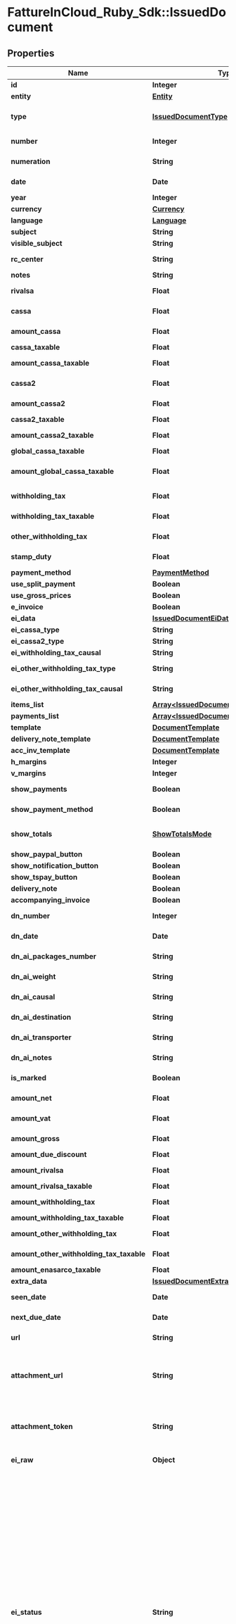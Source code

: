 # FattureInCloud_Ruby_Sdk::IssuedDocument

## Properties

| Name | Type | Description | Notes |
| ---- | ---- | ----------- | ----- |
| **id** | **Integer** | Unique identifier of the document. | [optional] |
| **entity** | [**Entity**](Entity.md) |  | [optional] |
| **type** | [**IssuedDocumentType**](IssuedDocumentType.md) |  | [optional][default to &#39;invoice&#39;] |
| **number** | **Integer** | Number of the document [If not specified, next number is used] | [optional] |
| **numeration** | **String** | Numeration of the document [Not available if type&#x3D;delivery_note] | [optional] |
| **date** | **Date** | Date of the document [If not specified, today date is used] | [optional] |
| **year** | **Integer** | Invoice year. | [optional] |
| **currency** | [**Currency**](Currency.md) |  | [optional] |
| **language** | [**Language**](Language.md) |  | [optional] |
| **subject** | **String** | Issued document subject. | [optional] |
| **visible_subject** | **String** | Issued document visible subject. | [optional] |
| **rc_center** | **String** | Revenue center [or cost center if type&#x3D;supplier_order]. | [optional] |
| **notes** | **String** | Issued document extra notes. | [optional] |
| **rivalsa** | **Float** | \&quot;Rivalsa INPS\&quot; percentual value | [optional] |
| **cassa** | **Float** | \&quot;Cassa previdenziale\&quot; percentual value | [optional] |
| **amount_cassa** | **Float** | [Read Only] Cassa amount. | [optional][readonly] |
| **cassa_taxable** | **Float** | Cassa taxable percentage | [optional] |
| **amount_cassa_taxable** | **Float** | [Can be set only if cassa_taxable is NULL] Cassa2 taxable amount | [optional] |
| **cassa2** | **Float** | \&quot;Cassa previdenziale 2\&quot; percentual value | [optional] |
| **amount_cassa2** | **Float** | [Read Only] Cassa amount. | [optional][readonly] |
| **cassa2_taxable** | **Float** | Cassa2 taxable percentage | [optional] |
| **amount_cassa2_taxable** | **Float** | [Can be set only if cassa2_taxable is NULL] Cassa2 taxable amount | [optional] |
| **global_cassa_taxable** | **Float** | Global cassa taxable percentage | [optional] |
| **amount_global_cassa_taxable** | **Float** | [Can be set only if global_cassa_taxable is NULL] Global cassa taxable amount | [optional] |
| **withholding_tax** | **Float** | Withholding tax (ritenuta d&#39;acconto) percentual value | [optional] |
| **withholding_tax_taxable** | **Float** | Withholding tax taxable (imponibile) percentual value | [optional] |
| **other_withholding_tax** | **Float** | Other withholding tax (altra ritenuta) percentual value | [optional] |
| **stamp_duty** | **Float** | Stamp duty value [0 if not present] | [optional] |
| **payment_method** | [**PaymentMethod**](PaymentMethod.md) |  | [optional] |
| **use_split_payment** | **Boolean** | Use split payment | [optional] |
| **use_gross_prices** | **Boolean** | Use gross prices | [optional] |
| **e_invoice** | **Boolean** | Indicates if this is an e-invoice. | [optional] |
| **ei_data** | [**IssuedDocumentEiData**](IssuedDocumentEiData.md) |  | [optional] |
| **ei_cassa_type** | **String** | E-invoice cassa type | [optional] |
| **ei_cassa2_type** | **String** | E-invoice cassa2 type | [optional] |
| **ei_withholding_tax_causal** | **String** | E-invoice withholding tax causal | [optional] |
| **ei_other_withholding_tax_type** | **String** | E-invoice other withholding tax type | [optional] |
| **ei_other_withholding_tax_causal** | **String** | E-invoice other withholding tax causal | [optional] |
| **items_list** | [**Array&lt;IssuedDocumentItemsListItem&gt;**](IssuedDocumentItemsListItem.md) |  | [optional] |
| **payments_list** | [**Array&lt;IssuedDocumentPaymentsListItem&gt;**](IssuedDocumentPaymentsListItem.md) |  | [optional] |
| **template** | [**DocumentTemplate**](DocumentTemplate.md) |  | [optional] |
| **delivery_note_template** | [**DocumentTemplate**](DocumentTemplate.md) |  | [optional] |
| **acc_inv_template** | [**DocumentTemplate**](DocumentTemplate.md) |  | [optional] |
| **h_margins** | **Integer** | Horizontal margins. | [optional] |
| **v_margins** | **Integer** | Vertical margins. | [optional] |
| **show_payments** | **Boolean** | Shows the expiration dates of the payments on the document. | [optional] |
| **show_payment_method** | **Boolean** | Show the payment method details on the document. | [optional] |
| **show_totals** | [**ShowTotalsMode**](ShowTotalsMode.md) |  | [optional][default to &#39;all&#39;] |
| **show_paypal_button** | **Boolean** | Show paypal button | [optional] |
| **show_notification_button** | **Boolean** | Show notification button | [optional] |
| **show_tspay_button** | **Boolean** | Show ts pay button. | [optional] |
| **delivery_note** | **Boolean** |  | [optional] |
| **accompanying_invoice** | **Boolean** | Attach an accompanying invoice. | [optional] |
| **dn_number** | **Integer** | Number (for the attached delivery note). | [optional] |
| **dn_date** | **Date** | Date (for the attached delivery note). | [optional] |
| **dn_ai_packages_number** | **String** | Number of packages (for the attached delivery note). | [optional] |
| **dn_ai_weight** | **String** | Weight (for the attached delivery note). | [optional] |
| **dn_ai_causal** | **String** | Causal (for the attached delivery note). | [optional] |
| **dn_ai_destination** | **String** | Destination (for the attached delivery note). | [optional] |
| **dn_ai_transporter** | **String** | Transporter (for the attached delivery note). | [optional] |
| **dn_ai_notes** | **String** | Notes (for the attached delivery note). | [optional] |
| **is_marked** | **Boolean** | This is true if the document is marked. | [optional] |
| **amount_net** | **Float** | [Read Only] Total net amount (competenze). | [optional][readonly] |
| **amount_vat** | **Float** | [Read Only] Total vat amount (IVA). | [optional][readonly] |
| **amount_gross** | **Float** | [Read Only] Total gross amount (totale documento). | [optional][readonly] |
| **amount_due_discount** | **Float** | Amount due discount | [optional] |
| **amount_rivalsa** | **Float** | [Read Only] Rivalsa amount. | [optional][readonly] |
| **amount_rivalsa_taxable** | **Float** | Taxable rivalsa amount | [optional] |
| **amount_withholding_tax** | **Float** | [Read Only] Withholding tax amount (ritenuta d&#39;acconto). | [optional][readonly] |
| **amount_withholding_tax_taxable** | **Float** | Taxable withholding tax amount | [optional] |
| **amount_other_withholding_tax** | **Float** | [Read Only] Other withholding tax amount (altra ritenuta). | [optional][readonly] |
| **amount_other_withholding_tax_taxable** | **Float** | Taxable other withholding tax amount | [optional] |
| **amount_enasarco_taxable** | **Float** | Taxable enasarco amount | [optional] |
| **extra_data** | [**IssuedDocumentExtraData**](IssuedDocumentExtraData.md) |  | [optional] |
| **seen_date** | **Date** | Date when the client/supplier has seen the document. | [optional] |
| **next_due_date** | **Date** | Date of the next not paid payment. | [optional] |
| **url** | **String** | Public url of the document PDF file. | [optional] |
| **attachment_url** | **String** | [Read Only] Public url of the attached file. Authomatically set if a valid attachment token is passed via POST /issued_documents or PUT /issued_documents/{documentId}. | [optional][readonly] |
| **attachment_token** | **String** | [Write Only] Attachment token returned by POST /issued_documents/attachment. Used to attach the file already uploaded. | [optional] |
| **ei_raw** | **Object** | Advanced raw attributes for e-invoices. | [optional] |
| **ei_status** | **String** | [Read only] Status of the e-invoice.   * &#x60;attempt&#x60; - We are trying to send the invoice, please wait up to 2 hours   * &#x60;missing&#x60; - The invoice is missing   * &#x60;not_sent&#x60; - The invoice has yet to be sent   * &#x60;sent&#x60; - The invoice was sent   * &#x60;pending&#x60; - The checks for the digital signature and sending are in progress   * &#x60;processing&#x60; - The SDI is delivering the invoice to the customer   * &#x60;error&#x60; - An error occurred while handling the invoice, please try to resend it or contact support   * &#x60;discarded&#x60; - The invoice has been rejected by the SDI, so it must be corrected and re-sent   * &#x60;not_delivered&#x60; - The SDI was unable to deliver the invoice   * &#x60;accepted&#x60; - The customer accepted the invoice   * &#x60;rejected&#x60; - The customer rejected the invoice, so it must be corrected   * &#x60;no_response&#x60; - A response has not yet been received whithin the deadline, contact the customer to ascertain the status of the invoice   * &#x60;manual_accepted&#x60; - The customer accepted the invoice   * &#x60;manual_rejected&#x60; - The customer rejected the invoice  | [optional] |
| **created_at** | **String** |  | [optional] |
| **updated_at** | **String** |  | [optional] |

